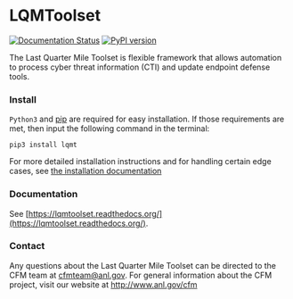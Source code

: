 LQMToolset
==========
[![Documentation Status](https://readthedocs.org/projects/lqmtoolset/badge/?version=latest)](https://readthedocs.org/projects/lqmtoolset/?badge=latest)
[![PyPI version](https://badge.fury.io/py/lqmt.svg)](https://badge.fury.io/py/lqmt)

The Last Quarter Mile Toolset is flexible framework that allows automation to process cyber threat information (CTI) and update endpoint defense tools.

### Install
`Python3` and [pip](https://pypi.python.org/pypi/pip) are required for easy installation. If those requirements are met, then input the following command in the terminal:
```
pip3 install lqmt
```
For more detailed installation instructions and for handling certain edge cases, see [the installation documentation](https://lqmtoolset.readthedocs.org/en/latest/install/)

### Documentation
See [https://lqmtoolset.readthedocs.org/](https://lqmtoolset.readthedocs.org/).

### Contact
Any questions about the Last Quarter Mile Toolset can be directed to the CFM team at cfmteam@anl.gov. For general information about the CFM project, visit our website at http://www.anl.gov/cfm
